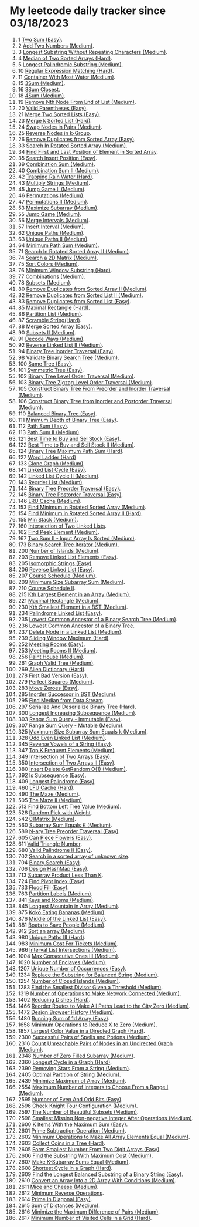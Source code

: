 # My leetcode daily tracker since 03/18/2023
1. 1 [Two Sum (Easy)](https://github.com/calebhuangsea/Leetcode/tree/main/leetcode/src/E1TwoSum).
2. 2 [Add Two Numbers (Medium)](https://github.com/calebhuangsea/Leetcode/tree/main/leetcode/src/M2AddTwoNumbers).
3. 3 [Longest Substring Without Repeating Characters (Medium)](https://github.com/calebhuangsea/Leetcode/tree/main/leetcode/src/M3LongestSubstringWithoutRepeatingCharacters).
4. 4 [Median of Two Sorted Arrays (Hard)](https://github.com/calebhuangsea/Leetcode/tree/main/leetcode/src/H4MedianOfTwoSortedArrays).
5. 5 [Longest Palindromic Substring (Medium)](https://github.com/calebhuangsea/Leetcode/tree/main/leetcode/src/M5LongestPalindromicSubstring).
6. 10 [Regular Expression Matching (Hard)](https://github.com/calebhuangsea/Leetcode/tree/main/leetcode/src/H10RegularExpressionMatching).
7. 11 [Container With Most Water (Medium)](https://github.com/calebhuangsea/Leetcode/tree/main/leetcode/src/M11ContainerWithMostWater).
8. 15 [3Sum (Medium)](https://github.com/calebhuangsea/Leetcode/tree/main/leetcode/src/M15_3Sum).
9. 16 [3Sum Closest](https://github.com/calebhuangsea/Leetcode/tree/main/leetcode/src/M16_3SumClosest).
10. 18 [4Sum (Medium)](https://github.com/calebhuangsea/Leetcode/tree/main/leetcode/src/M18_4Sum).
11. 19 [Remove Nth Node From End of List (Medium)](https://github.com/calebhuangsea/Leetcode/tree/main/leetcode/src/M19RemoveNthNodeFromEndofList).
12. 20 [Valid Parentheses (Easy)](https://github.com/calebhuangsea/Leetcode/tree/main/leetcode/src/E20ValidParentheses).
13. 21 [Merge Two Sorted Lists (Easy)](https://github.com/calebhuangsea/Leetcode/tree/main/leetcode/src/E21MergeTwoSortedLists).
14. 23 [Merge k Sorted List (Hard)](https://github.com/calebhuangsea/Leetcode/tree/main/leetcode/src/H23MergeKSortedLists).
15. 24 [Swap Nodes in Pairs (Medium)](https://github.com/calebhuangsea/Leetcode/tree/main/leetcode/src/M24SwapNodesInPairs).
16. 25 [Reverse Nodes in k-Group](https://github.com/calebhuangsea/Leetcode/tree/main/leetcode/src/H25ReverseNodesInK_Groups).
17. 26 [Remove Duplicates from Sorted Array (Easy)](https://github.com/calebhuangsea/Leetcode/tree/main/leetcode/src/E26RemoveDuplicatesFromSortedArray).
18. 33 [Search In Rotated Sorted Array (Medium)](https://github.com/calebhuangsea/Leetcode/tree/main/leetcode/src/M33SearchInRotatedSortedArray).
19. 34 [Find First and Last Position of Element in Sorted Array](https://github.com/calebhuangsea/Leetcode/tree/main/leetcode/src/M34FindFirstAndLastPostionOfElementInSortedArray).
20. 35 [Search Insert Position (Easy)](https://github.com/calebhuangsea/Leetcode/tree/main/leetcode/src/E35SearchInsertPosition).
21. 39 [Combination Sum (Medium)](https://github.com/calebhuangsea/Leetcode/tree/main/leetcode/src/M39CombinationSum).
22. 40 [Combination Sum II (Medium)](https://github.com/calebhuangsea/Leetcode/tree/main/leetcode/src/M40CombinationSumII).
23. 42 [Trapping Rain Water (Hard)](https://github.com/calebhuangsea/Leetcode/tree/main/leetcode/src/H42TrappingRainWater).
24. 43 [Multiply Strings (Medium)](https://github.com/calebhuangsea/Leetcode/tree/main/leetcode/src/M43MultiplyStrings).
25. 45 [Jump Game II (Medium)](https://github.com/calebhuangsea/Leetcode/tree/main/leetcode/src/M45JumpGameII).
26. 46 [Permutations (Medium)](https://github.com/calebhuangsea/Leetcode/tree/main/leetcode/src/M46Permutations).
27. 47 [Permutations II (Medium)](https://github.com/calebhuangsea/Leetcode/tree/main/leetcode/src/M47PermutationsII).
28. 53 [Maximize Subarray (Medium)](https://github.com/calebhuangsea/Leetcode/tree/main/leetcode/src/M53MaximumSubarray).
29. 55 [Jump Game (Medium)](https://github.com/calebhuangsea/Leetcode/tree/main/leetcode/src/M55JumpGame).
30. 56 [Merge Intervals (Medium)](https://github.com/calebhuangsea/Leetcode/tree/main/leetcode/src/M56MergeIntervals).
31. 57 [Insert Interval (Medium)](https://github.com/calebhuangsea/Leetcode/tree/main/leetcode/src/M57InsertInterval).
32. 62 [Unique Paths (Medium)](https://github.com/calebhuangsea/Leetcode/tree/main/leetcode/src/M62UniquePaths).
33. 63 [Unique Paths II (Medium)](https://github.com/calebhuangsea/Leetcode/tree/main/leetcode/src/M63UniquePathsII).
34. 64 [Minimum Path Sum (Medium)](https://github.com/calebhuangsea/Leetcode/tree/main/leetcode/src/M64MinimumPathSum).
35. 71 [Search In Rotated Sorted Array II (Medium)](https://github.com/calebhuangsea/Leetcode/tree/main/leetcode/src/M71SearchInRotatedSortedArrayII).
36. 74 [Search a 2D Matrix (Medium)](https://github.com/calebhuangsea/Leetcode/tree/main/leetcode/src/M74SearchA2DMatrix).
37. 75 [Sort Colors (Medium)](https://github.com/calebhuangsea/Leetcode/tree/main/leetcode/src/M75SortColors).
38. 76 [Minimum Window Substring (Hard)](https://github.com/calebhuangsea/Leetcode/tree/main/leetcode/src/H76MinimumWindowSubstring).
39. 77 [Combinations (Medium)](https://github.com/calebhuangsea/Leetcode/tree/main/leetcode/src/M77Combinations).
40. 78 [Subsets (Medium)](https://github.com/calebhuangsea/Leetcode/tree/main/leetcode/src/M78Subsets).
41. 80 [Remove Duplicates from Sorted Array II (Medium)](https://github.com/calebhuangsea/Leetcode/tree/main/leetcode/src/M80RemoveDuplicatedFromSortedArrayII).
42. 82 [Remove Duplicates from Sorted List II (Medium)](https://github.com/calebhuangsea/Leetcode/tree/main/leetcode/src/M82RemoveDuplicatesfromSortedListII).
43. 83 [Remove Duplicates from Sorted List (Easy)](https://github.com/calebhuangsea/Leetcode/tree/main/leetcode/src/E83RemoveDuplicatesFromSortedList).
44. 85 [Maximal Rectangle (Hard)](https://github.com/calebhuangsea/Leetcode/tree/main/leetcode/src/H85MaximalRectangle).
45. 86 [Partition List (Medium)](https://github.com/calebhuangsea/Leetcode/tree/main/leetcode/src/MPartitionList).
46. 87 [Scramble String(Hard)](https://github.com/calebhuangsea/Leetcode/tree/main/leetcode/src/H87ScrambleString).
47. 88 [Merge Sorted Array (Easy)](https://github.com/calebhuangsea/Leetcode/tree/main/leetcode/src/E88MergeSodtedArray).
48. 90 [Subsets II (Medium)](https://github.com/calebhuangsea/Leetcode/tree/main/leetcode/src/M90SubsetsII).
49. 91 [Decode Ways (Medium)](https://github.com/calebhuangsea/Leetcode/tree/main/leetcode/src/M91DecodeWays).
50. 92 [Reverse Linked List II (Medium)](https://github.com/calebhuangsea/Leetcode/tree/main/leetcode/src/M92ReverseLinkedListII).
51. 94 [Binary Tree Inorder Traversal (Easy)](https://github.com/calebhuangsea/Leetcode/tree/main/leetcode/src/E94BinaryTreeInorderTraversal).
52. 98 [Validate Binary Search Tree (Medium)](https://github.com/calebhuangsea/Leetcode/tree/main/leetcode/src/M98ValidateBinarySearchTree).
53. 100 [Same Tree (Easy)](https://github.com/calebhuangsea/Leetcode/tree/main/leetcode/src/E100SameTree).
54. 101 [Symmetric Tree (Easy)](https://github.com/calebhuangsea/Leetcode/tree/main/leetcode/src/E101SymmetricTree).
55. 102 [Binary Tree Level Order Traversal (Medium)](https://github.com/calebhuangsea/Leetcode/tree/main/leetcode/src/M102BinaryTreeLevelOrderTraversal).
56. 103 [Binary Tree Zigzag Level Order Traversal (Medium)](https://github.com/calebhuangsea/Leetcode/tree/main/leetcode/src/M103BinaryTreeZigzagLevelOrderTraversal).
57. 105 [Construct Binary Tree From Preorder and Inorder Traversal (Medium)](https://github.com/calebhuangsea/Leetcode/tree/main/leetcode/src/M105ConstructBinaryTreeFromPreorderAndInorderTraversal).
58. 106 [Construct Binary Tree from Inorder and Postorder Traversal (Medium)](https://github.com/calebhuangsea/Leetcode/tree/main/leetcode/src/M106ConstructBinaryTreefromInorderandPostorderTraversal).
59. 110 [Balanced Binary Tree (Easy)](https://github.com/calebhuangsea/Leetcode/tree/main/leetcode/src/E110BalancedBinaryTree).
60. 111 [Minimum Depth of Binary Tree (Easy)](https://github.com/calebhuangsea/Leetcode/tree/main/leetcode/src/E111MinimumDepthofBinaryTree).
61. 112 [Path Sum (Easy)](https://github.com/calebhuangsea/Leetcode/tree/main/leetcode/src/E112PathSum).
62. 113 [Path Sum II (Medium)](https://github.com/calebhuangsea/Leetcode/tree/main/leetcode/src/M113PathSumII).
63. 121 [Best Time to Buy and Sel Stock (Easy)](https://github.com/calebhuangsea/Leetcode/tree/main/leetcode/src/E121BestTimeToBuyAndSellStock).
64. 122 [Best Time to Buy and Sell Stock II (Medium)](https://github.com/calebhuangsea/Leetcode/tree/main/leetcode/src/M122BestTimeToBuyAndSellStockII).
65. 124 [Binary Tree Maximum Path Sum (Hard)](https://github.com/calebhuangsea/Leetcode/tree/main/leetcode/src/H124BinaryTreeMaximumPathSum).
66. 127 [Word Ladder (Hard)](https://github.com/calebhuangsea/Leetcode/tree/main/leetcode/src/H127WordLadder)
67. 133 [Clone Graph (Medium)](https://github.com/calebhuangsea/Leetcode/tree/main/leetcode/src/M133CloneGraph).
68. 141 [Linked List Cycle (Easy)](https://github.com/calebhuangsea/Leetcode/tree/main/leetcode/src/E141LinkedListCycle).
69. 142 [Linked List Cycle II (Medium)](https://github.com/calebhuangsea/Leetcode/tree/main/leetcode/src/M142LinkedListCycleII).
70. 143 [Reorder List (Medium)](https://github.com/calebhuangsea/Leetcode/tree/main/leetcode/src/M143ReorderList).
71. 144 [Binary Tree Preorder Traversal (Easy)](https://github.com/calebhuangsea/Leetcode/tree/main/leetcode/src/E144BinaryTreePreorderTraversal).
72. 145 [Binary Tree Postorder Traversal (Easy)](https://github.com/calebhuangsea/Leetcode/tree/main/leetcode/src/E145BinaryTreePostorderTraversal).
73. 146 [LRU Cache (Medium)](https://github.com/calebhuangsea/Leetcode/tree/main/leetcode/src/MLRUCache).
74. 153 [Find Minimum in Rotated Sorted Array (Medium)](https://github.com/calebhuangsea/Leetcode/tree/main/leetcode/src/M153FindMinimuminRotatedSortedArray).
75. 154 [Find Minimum in Rotated Sorted Array II (Hard)](https://github.com/calebhuangsea/Leetcode/tree/main/leetcode/src/H154FindMinimumInRotatedSortedArrayII).
76. 155 [Min Stack (Medium)](https://github.com/calebhuangsea/Leetcode/tree/main/leetcode/src/M155MinStack).
77. 160 [Intersection of Two Linked Lists](https://github.com/calebhuangsea/Leetcode/tree/main/leetcode/src/E160IntersectionOfTwoLinkedLists).
78. 162 [Find Peek Element (Medium)](https://github.com/calebhuangsea/Leetcode/tree/main/leetcode/src/M162FindPeekElement).
79. 167 [Two Sum II - Input Array Is Sorted (Medium)](https://github.com/calebhuangsea/Leetcode/tree/main/leetcode/src/M167TwoSumIIInputArrayIsSorted).
80. 173 [Binary Search Tree Iterator (Medium)](https://github.com/calebhuangsea/Leetcode/tree/main/leetcode/src/M173BinarySearchTreeIterator).
81. 200 [Number of Islands (Medium)](https://github.com/calebhuangsea/Leetcode/tree/main/leetcode/src/M200NumberOfIslands).
82. 203 [Remove Linked List Elements (Easy)](https://github.com/calebhuangsea/Leetcode/tree/main/leetcode/src/E203RemoveLinkedListElements).
83. 205 [Isomorphic Strings (Easy)](https://github.com/calebhuangsea/Leetcode/tree/main/leetcode/src/E205IsomorphicStrings).
84. 206 [Reverse Linked List (Easy)](https://github.com/calebhuangsea/Leetcode/tree/main/leetcode/src/E206ReverseLinkedList).
85. 207 [Course Schedule (Medium)](https://github.com/calebhuangsea/Leetcode/tree/main/leetcode/src/M207CourseSchedule).
86. 209 [Minimum Size Subarray Sum (Medium)](https://github.com/calebhuangsea/Leetcode/tree/main/leetcode/src/M209MinimumSizeSubarraySum).
87. 210 [Course Schedule II](https://github.com/calebhuangsea/Leetcode/tree/main/leetcode/src/M210CourseScheduleII).
88. 215 [Kth Largest Element in an Array (Medium)](https://github.com/calebhuangsea/Leetcode/tree/main/leetcode/src/M215KthLargestElementInAnArray).
89. 221 [Maximal Rectangle (Medium)](https://github.com/calebhuangsea/Leetcode/tree/main/leetcode/src/M221MaximalRectangle).
90. 230 [Kth Smallest Element in a BST (Medium)](https://github.com/calebhuangsea/Leetcode/tree/main/leetcode/src/M230KthSmallestElementInaBST).
91. 234 [Palindrome Linked List (Easy)](https://github.com/calebhuangsea/Leetcode/tree/main/leetcode/src/E234PalindromeLinkedList).
92. 235 [Lowest Common Ancestor of a Binary Search Tree (Medium)](https://github.com/calebhuangsea/Leetcode/tree/main/leetcode/src/M235LowestCommonAncestorofaBinarySearchTree).
93. 236 [Lowest Common Ancestor of a Binary Tree](https://github.com/calebhuangsea/Leetcode/tree/main/leetcode/src/M236LowestCommonAncestorofaBinaryTree).
94. 237 [Delete Node in a Linked List (Medium)](https://github.com/calebhuangsea/Leetcode/tree/main/leetcode/src/M237DeleteNodeInaLinkedList).
95. 239 [Sliding Window Maximum (Hard)](https://github.com/calebhuangsea/Leetcode/tree/main/leetcode/src/H239SlidingWindowMaximum).
96. 252 [Meeting Rooms (Easy)](https://github.com/calebhuangsea/Leetcode/tree/main/leetcode/src/E252MeetingRooms).
97. 253 [Meeting Rooms II (Medium)](https://github.com/calebhuangsea/Leetcode/tree/main/leetcode/src/M253MeetingRoomsII).
98. 256 [Paint House (Medium)](https://github.com/calebhuangsea/Leetcode/tree/main/leetcode/src/M256PaintHouse).
99. 261 [Graph Valid Tree (Medium)](https://github.com/calebhuangsea/Leetcode/tree/main/leetcode/src/M261GraphValidTree).
100. 269 [Alien Dictionary (Hard)](https://github.com/calebhuangsea/Leetcode/tree/main/leetcode/src/H269AlienDictionary).
101. 278 [First Bad Version (Easy)](https://github.com/calebhuangsea/Leetcode/tree/main/leetcode/src/E278FirstBadVersion).
102. 279 [Perfect Squares (Medium)](https://github.com/calebhuangsea/Leetcode/tree/main/leetcode/src/M279PerfectSquares).
103. 283 [Move Zeroes (Easy)](https://github.com/calebhuangsea/Leetcode/tree/main/leetcode/src/E283MoveZeros).
104. 285 [Inorder Successor in BST (Medium)](https://github.com/calebhuangsea/Leetcode/tree/main/leetcode/src/M285InorderSuccessorinBST).
105. 295 [Find Median from Data Stream](https://github.com/calebhuangsea/Leetcode/tree/main/leetcode/src/H295FindMedianFromDataStream).
106. 297 [Serialize And Deserialize Binary Tree (Hard)](https://github.com/calebhuangsea/Leetcode/tree/main/leetcode/src/H297SerializeAndDeserializeBinaryTree).
107. 300 [Longest Increasing Subsequence (Medium)](https://github.com/calebhuangsea/Leetcode/tree/main/leetcode/src/M300LongestIncreasingSubsequence).
108. 303 [Range Sum Query - Immutable (Easy)](https://github.com/calebhuangsea/Leetcode/tree/main/leetcode/src/E303RangeSumQuery_Immutable).
109. 307 [Range Sum Query - Mutable (Medium)](https://github.com/calebhuangsea/Leetcode/tree/main/leetcode/src/M307RangeSumQueryMutable).
110. 325 [Maximum Size Subarray Sum Equals k (Medium)](https://github.com/calebhuangsea/Leetcode/tree/main/leetcode/src/M325MaximumSizeSubarraySumEqualsK).
111. 328 [Odd Even Linked List (Medium)](https://github.com/calebhuangsea/Leetcode/tree/main/leetcode/src/M328OddEvenLinkedList).
112. 345 [Reverse Vowels of a String (Easy)](https://github.com/calebhuangsea/Leetcode/tree/main/leetcode/src/E345ReverseVowelsOfAString).
113. 347 [Top K Frequent Elements (Medium)](https://github.com/calebhuangsea/Leetcode/tree/main/leetcode/src/M347TopKFrequentElements).
114. 349 [Intersection of Two Arrays (Easy)](https://github.com/calebhuangsea/Leetcode/tree/main/leetcode/src/E349IntersectionofTwoArrays).
115. 350 [Intersection of Two Arrays II (Easy)](https://github.com/calebhuangsea/Leetcode/tree/main/leetcode/src/E350IntersectionofTwoArraysII).
116. 380 [Insert Delete GetRandom O(1) (Medium)](https://github.com/calebhuangsea/Leetcode/tree/main/leetcode/src/M380InsertDeleteGetRandomO1).
117. 392 [Is Subsequence (Easy)](https://github.com/calebhuangsea/Leetcode/tree/main/leetcode/src/E392IsSubsequence).
118. 409 [Longest Palindrome (Easy)](https://github.com/calebhuangsea/Leetcode/tree/main/leetcode/src/E409LongestPalindrome).
119. 460 [LFU Cache (Hard)](https://github.com/calebhuangsea/Leetcode/tree/main/leetcode/src/H460LFUCache).
120. 490 [The Maze (Medium)](https://github.com/calebhuangsea/Leetcode/tree/main/leetcode/src/M490TheMaze).
121. 505 [The Maze II (Medium)](https://github.com/calebhuangsea/Leetcode/tree/main/leetcode/src/M505TheMazeII).
122. 513 [Find Bottom Left Tree Value (Medium)](https://github.com/calebhuangsea/Leetcode/tree/main/leetcode/src/M513FindBottomLeftTreeValue).
123. 528 [Random Pick with Weight](https://github.com/calebhuangsea/Leetcode/tree/main/leetcode/src/M528RandomPickWithWeight).
124. 542 [01Matrix (Medium)](https://github.com/calebhuangsea/Leetcode/tree/main/leetcode/src/M542_01Matrix).
125. 560 [Subarray Sum Equals K (Medium)](https://github.com/calebhuangsea/Leetcode/tree/main/leetcode/src/M560SubarraySumEqualsK).
126. 589 [N-ary Tree Preorder Traversal (Easy)](https://github.com/calebhuangsea/Leetcode/tree/main/leetcode/src/E589NaryTreePreorderTraversal).
127. 605 [Can Piece Flowers (Easy)](https://github.com/calebhuangsea/Leetcode/tree/main/leetcode/src/E605CanPieceFlowers).
128. 611 [Valid Triangle Number](https://github.com/calebhuangsea/Leetcode/tree/main/leetcode/src/M611ValidTriangleNumber).
129. 680 [Valid Palindrome II (Easy)](https://github.com/calebhuangsea/Leetcode/tree/main/leetcode/src/E680ValidPalindromeII).
130. 702 [Search in a sorted array of unknown size](https://github.com/calebhuangsea/Leetcode/tree/main/leetcode/src/M702SearchInASortedArrayOfUnknownSize).
131. 704 [Binary Search (Easy)](https://github.com/calebhuangsea/Leetcode/tree/main/leetcode/src/E704BinarySearch).
132. 706 [Design HashMap (Easy)](https://github.com/calebhuangsea/Leetcode/tree/main/leetcode/src/E706DesignHashMap).
133. 713 [Subarray Product Less Than K](https://github.com/calebhuangsea/Leetcode/tree/main/leetcode/src/M713SubarrayProductLessThanK).
134. 724 [Find Pivot Index (Easy)](https://github.com/calebhuangsea/Leetcode/tree/main/leetcode/src/E724FindPivotIndex).
135. 733 [Flood Fill (Easy)](https://github.com/calebhuangsea/Leetcode/tree/main/leetcode/src/E733FloodFill).
136. 763 [Partition Labels (Medium)](https://github.com/calebhuangsea/Leetcode/tree/main/leetcode/src/M763PartitionLabels).
137. 841 [Keys and Rooms (Medium)](https://github.com/calebhuangsea/Leetcode/tree/main/leetcode/src/M841KeysAndRooms).
138. 845 [Longest Mountain in Array (Medium)](https://github.com/calebhuangsea/Leetcode/tree/main/leetcode/src/M845LongestMountainInArray).
139. 875 [Koko Eating Bananas (Medium)](https://github.com/calebhuangsea/Leetcode/tree/main/leetcode/src/M875KokoEatingBananas).
140. 876 [Middle of the Linked List (Easy)](https://github.com/calebhuangsea/Leetcode/tree/main/leetcode/src/E876MiddleoftheLinkedList).
141. 881 [Boats to Save People (Medium)](https://github.com/calebhuangsea/Leetcode/tree/main/leetcode/src/M881BoatsToSavePeople).
142. 912 [Sort an array (Medium)](https://github.com/calebhuangsea/Leetcode/tree/main/leetcode/src/M912SortAnArray).
143. 980 [Unique Paths III (Hard)](https://github.com/calebhuangsea/Leetcode/tree/main/leetcode/src/H980UniquePathsIII).
144. 983 [Minimum Cost For Tickets (Medium)](https://github.com/calebhuangsea/Leetcode/tree/main/leetcode/src/M983MinimumCostForTickets).
145. 986 [Interval List Intersections (Medium)](https://github.com/calebhuangsea/Leetcode/tree/main/leetcode/src/M986IntervalListIntersections).
146. 1004 [Max Consecutive Ones III (Medium)](https://github.com/calebhuangsea/Leetcode/tree/main/leetcode/src/M1004MaxConsecutiveOnesIII).
147. 1020 [Number of Enclaves (Medium)](https://github.com/calebhuangsea/Leetcode/tree/main/leetcode/src/M1020NumberOfEnclaves).
148. 1207 [Unique Number of Occurrences (Easy)](https://github.com/calebhuangsea/Leetcode/tree/main/leetcode/src/E1207UniqueNumberOfOccurrences).
149. 1234 [Replace the Substring for Balanced String (Medium)](https://github.com/calebhuangsea/Leetcode/tree/main/leetcode/src/M1234ReplaceTheSubstringForBalancedString).
150. 1254 [Number of Closed Islands (Medium)](https://github.com/calebhuangsea/Leetcode/tree/main/leetcode/src/M1254NumberOfClosedIsland).
151. 1283 [Find the Smallest Divisor Given a Threshold (Medium)](https://github.com/calebhuangsea/Leetcode/tree/main/leetcode/src/M1283FindTheSmallestDivisorGivenAThreshold).
152. 1319 [Number of Operations to Make Network Connected (Medium)](https://github.csom/calebhuangsea/Leetcode/tree/main/leetcode/src/M1319NumberOfOperationsToMakeNetworkConnected).
153. 1402 [Reducing Dishes (Hard)](https://github.com/calebhuangsea/Leetcode/tree/main/leetcode/src/H1402ReducingDishes).
154. 1466 [Reorder Routes to Make All Paths Lead to the City Zero (Medium)](https://github.com/calebhuangsea/Leetcode/tree/main/leetcode/src/M1466ReorderRoutesToMakeAllPathsLeadToTheCityZero).
155. 1472 [Design Browser History (Medium)](https://github.com/calebhuangsea/Leetcode/tree/main/leetcode/src/M1472DesignBrowserHistory).
156. 1480 [Running Sum of 1d Array (Easy)](https://github.com/calebhuangsea/Leetcode/tree/main/leetcode/src/E1480RunningSumOf1dArray).
157. 1658 [Minimum Operations to Reduce X to Zero (Medium)](https://github.com/calebhuangsea/Leetcode/tree/main/leetcode/src/M1658MinimumOperationsToReduceXToZero).
158. 1857 [Largest Color Value in a Directed Graph (Hard)](https://github.com/calebhuangsea/Leetcode/tree/main/leetcode/src/H1857LargestColorValueinaDirectedGraph).
159. 2300 [Successful Pairs of Spells and Potions (Medium)](https://github.com/calebhuangsea/Leetcode/tree/main/leetcode/src/M2300SuccessfulPairsOfSpellsAndPotions).
160. 2316 [Count Unreachable Pairs of Nodes in an Undirected Graph (Medium)](https://github.com/calebhuangsea/Leetcode/tree/main/leetcode/src/M1472DesignBrowserHistory).
161. 2348 [Number of Zero Filled Subarray (Medium)](https://github.com/calebhuangsea/Leetcode/tree/main/leetcode/src/M2316CountUnreachablePairsOfNodesInAnUndirectedGraph).
162. 2360 [Longest Cycle in a Graph (Hard)](https://github.com/calebhuangsea/Leetcode/tree/main/leetcode/src/H2360LongestCycleInAGraph).
163. 2390 [Removing Stars From a String (Medium)](https://github.com/calebhuangsea/Leetcode/tree/main/leetcode/src/M2390RemovingStarsFromAString).
164. 2405 [Optimal Partition of String (Medium)](https://github.com/calebhuangsea/Leetcode/tree/main/leetcode/src/M2405OptimalPartitionOfString).
165. 2439 [Minimize Maximum of Array (Medium)](https://github.com/calebhuangsea/Leetcode/tree/main/leetcode/src/M2439MinimizeMaximumOfArray).
166. 2554 [Maximum Number of Integers to Choose From a Range I (Medium)](https://github.com/calebhuangsea/Leetcode/tree/main/leetcode/src/M2554MaximumNumberOfIntegersToChooseFromARangeI).
167. 2595 [Number of Even And Odd Bits (Easy)](https://github.com/calebhuangsea/Leetcode/tree/main/leetcode/src/E2595NumberOfEvenAndOddBits).
168. 2596 [Check Knight Tour Configuration (Medium)](https://github.com/calebhuangsea/Leetcode/tree/main/leetcode/src/M2596CheckKnightTourConfiguration).
169. 2597 [The Number of Beautiful Subsets (Medium)](https://github.com/calebhuangsea/Leetcode/tree/main/leetcode/src/M2597TheNumberOfBeautifulSubsets).
170. 2598 [Smallest Missing Non-negative Integer After Operations (Medium)](https://github.com/calebhuangsea/Leetcode/tree/main/leetcode/src/M2598SmallestMissingNon_negativeIntegerAfterOperations).
171. 2600 [K Items With the Maximum Sum (Easy)](https://github.com/calebhuangsea/Leetcode/blob/main/LCContest/src/Weekly338/Q1.java).
172. 2601 [Prime Subtraction Operation (Medium)](https://github.com/calebhuangsea/Leetcode/blob/main/LCContest/src/Weekly338/Q2.java).
173. 2602 [Minimum Operations to Make All Array Elements Equal (Medium)](https://github.com/calebhuangsea/Leetcode/blob/main/LCContest/src/Weekly338/Q3.java).
174. 2603 [Collect Coins in a Tree (Hard)](https://github.com/calebhuangsea/Leetcode/blob/main/LCContest/src/Weekly338/Q4.java).
175. 2605 [Form Smallest Number From Two Digit Arrays (Easy)](https://github.com/calebhuangsea/Leetcode/blob/main/LCContest/src/Biweekly101/Q1.java).
176. 2606 [Find the Substring With Maximum Cost (Medium)](https://github.com/calebhuangsea/Leetcode/blob/main/LCContest/src/Biweekly101/Q2.java).
177. 2607 [Make K-Subarray Sums Equal (Medium)](https://github.com/calebhuangsea/Leetcode/tree/main/leetcode/src/M2607MakeK_SubarraySumsEqual).
178. 2608 [Shortest Cycle in a Graph (Hard)](https://github.com/calebhuangsea/Leetcode/blob/main/LCContest/src/Biweekly101/Q4.java).
179. 2609 [Find the Longest Balanced Substring of a Binary String (Easy)](https://github.com/calebhuangsea/Leetcode/blob/main/LCContest/src/Weekly339/Q1.java).
180. 2610 [Convert an Array Into a 2D Array With Conditions (Medium)](https://github.com/calebhuangsea/Leetcode/blob/main/LCContest/src/Weekly339/Q2.java).
181. 2611 [Mice and Cheese (Medium)](https://github.com/calebhuangsea/Leetcode/blob/main/LCContest/src/Weekly339/Q3.java).
182. 2612 [Minimum Reverse Operations](https://github.com/calebhuangsea/Leetcode/tree/main/leetcode/src/H2612MinimumReverseOperations).
183. 2614 [Prime In Diagonal (Easy)](https://github.com/calebhuangsea/Leetcode/blob/main/LCContest/src/Weekly340/Q1.java).
184. 2615 [Sum of Distances (Medium)](https://github.com/calebhuangsea/Leetcode/blob/main/LCContest/src/Weekly340/Q2.java).
185. 2616 [Minimize the Maximum Difference of Pairs (Medium)](https://github.com/calebhuangsea/Leetcode/blob/main/LCContest/src/Weekly340/Q3.java).
186. 2617 [Minimum Number of Visited Cells in a Grid (Hard)](https://github.com/calebhuangsea/Leetcode/blob/main/LCContest/src/Weekly340/Q4.java).